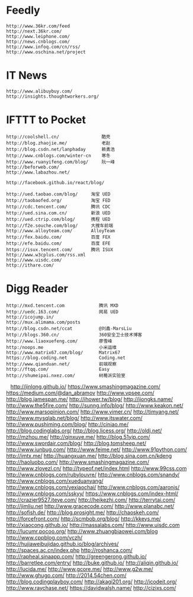 Feedly
==

    http://www.36kr.com/feed
    http://next.36kr.com/
    http://www.leiphone.com/
    http://news.cnblogs.com/
    http://www.infoq.com/cn/rss/
    http://www.oschina.net/project

IT News
==

    http://www.alibuybuy.com/
    http://insights.thoughtworkers.org/

IFTTT to Pocket
==

    http://coolshell.cn/                酷壳
    http://blog.zhaojie.me/             老赵
    http://blog.csdn.net/lanphaday      赖勇浩
    http://www.cnblogs.com/winter-cn    寒冬
    http://www.ruanyifeng.com/blog/     阮一峰
    http://beforweb.com/
    http://www.labazhou.net/

    http://facebook.github.io/react/blog/

    http://ued.taobao.com/blog/     淘宝 UED
    http://taobaofed.org/           淘宝 FED
    http://cdc.tencent.com/         腾讯 CDC
    http://ued.sina.com.cn/         新浪 UED
    http://ued.ctrip.com/blog/      携程 UED
    http://f2e.souche.com/blog/     大搜车前端
    http://www.alloyteam.com/       AlloyTeam
    http://fex.baidu.com/           百度 FEX
    http://efe.baidu.com/           百度 EFE
    https://isux.tencent.com/       腾讯 ISUX
    http://www.w3cplus.com/rss.xml
    http://www.uisdc.com/
    http://ithare.com/

Digg Reader
==

    http://mxd.tencent.com             腾讯 MXD
    http://uedc.163.com/               网易 UED
    http://icojump.in/
    http://mux.alimama.com/posts
    http://blog.csdn.net/ccat          @刘鑫-MarsLiu
    http://blogs.360.cn/               360安全卫士技术博客
    http://www.liaoxuefeng.com/        廖雪峰
    http:/noops.me                     小米运维
    http://www.matrix67.com/blog/      Matrix67
    https://blog.coding.net            Coding.net
    http://www.qianduan.net/           前端观察
    http://ftqq.com/                   Easy
    http://shumeipai.nxez.com/         树莓派实验室
    http://jinlong.github.io/
    https://www.smashingmagazine.com/
    https://medium.com/@dan_abramov
    http://www.vpsee.com/
    http://blog.jamespan.me/
    http://ihower.tw/blog/
    http://jiongks.name/
    http://www.the5fire.com/
    http://sunng.info/blog/
    http://www.keakon.net/
    http://www.marsopinion.com/
    http://www.vimer.cn/
    http://timyang.net/
    http://www.mysqlab.net/blog/
    http://www.itswater.com/
    http://www.pushiming.com/blog/
    http://ciniao.me/
    http://blog.codinglabs.org/
    http://blog.licess.org/
    http://oldj.net/
    http://mzhou.me/
    http://qinxuye.me/
    http://blog.51yip.com/
    http://www.swordair.com/blog/
    http://blog.tomsheep.net/
    http://www.iunbug.com/
    http://www.feime.net/
    http://www.91python.com/
    http://imtx.me/
    http://huangxuan.me/
    http://blog.sina.com.cn/kdeng
    http://haoluobo.com/
    http://www.smashingmagazine.com/
    http://www.zlovezl.cn/
    http://typeof.net/index.html
    http://www.99css.com
    http://www.cnblogs.com/rubylouvre/
    http://www.cnblogs.com/snandy/
    http://www.cnblogs.com/xueduanyang/
    http://www.cnblogs.com/yexiaochai/
    http://www.cnblogs.com/aaronjs/
    http://www.cnblogs.com/sskyy/
    https://www.cnblogs.com/index-html/
    http://crazier9527.iteye.com/
    http://heikezhi.com/
    http://terrytai.com/
    http://jimliu.net
    http://www.gracecode.com/
    http://www.planabc.net/
    http://sofish.de/
    http://blog.prosight.me/
    http://chaoskeh.com/
    http://forcefront.com/
    http://scmbob.org/blog/
    http://kkeys.me/
    http://xiaocong.github.io/
    http://massalabs.com/
    http://www.uisdc.com
    http://lucumr.pocoo.org/
    http://www.zhuangbiaowei.com/blog
    http://www.cppblog.com/vczh/
    http://hujiaweibujidao.github.io/blog/archives/
    http://spaces.ac.cn/index.php
    http://roshanca.com/
    http://rapheal.sinaapp.com/
    http://greengerong.github.io/
    http://barretlee.com/entry/
    http://buke.github.io/
    http://aliqin.github.io/
    http://lucida.me/
    http://www.gcore.me/
    http://www.g2w.me/
    http://www.ghugo.com/
    http://2014.54chen.com/
    http://blog.codingplayboy.com/
    http://akagi201.org/
    http://icodeit.org/
    http://www.raychase.net/
    https://davidwalsh.name/
    http://cizixs.com/
